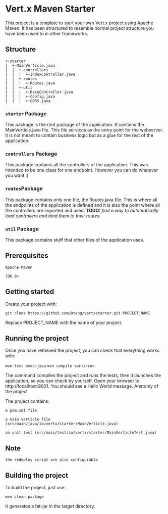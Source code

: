 # Vert.x Maven Starter

This project is a template to start your own Vert.x project using Apache Maven. It has 
been structured to resemble normal project structure you have been used to in other 
frameworks.

## Structure
    +-starter
    |  +-MainVerticle.java
    |  |  +-controllers
    |  |  |  +-IndexController.java
    |  |  +-routes
    |  |  |  +-Routes.java
    |  |  +-util
    |  |  |  +-BaseController.java
    |  |  |  +-Config.java
    |  |  |  +-CORS.java

### `starter` Package
This package is the root package of the application. It contains the MainVerticle.java 
file. This file services as the entry point for the webserver. It is not meant to contain 
business logic but as a glue for the rest of the application. 

### `controllers` Package
This package contains all the controllers of the application. This was intended to be 
one class for one endpoint. However you can do whatever you want :)

### `routes`Package
This package contains only one file, the Routes.java file. This is where all the endpoints 
of the application is defined and it is also the point where all the controllers are 
imported and used.
__TODO:__ *find a way to automatically load controllers and bind them to their routes*

### `util` Package
This package contains stuff that other files of the application uses. 

## Prerequisites

    Apache Maven

    JDK 8+

## Getting started

Create your project with:

`git clone https://github.com/Oteng/vertxstarter.git PROJECT_NAME`

Replace PROJECT_NAME with the name of your project.


## Running the project

Once you have retrieved the project, you can check that everything works with:

`mvn test exec:java`
`mvn compile vertx:run`

The command compiles the project and runs the tests, then it launches the application, so you can check by yourself. Open your browser to http://localhost:9001. You should see a Hello World message.
Anatomy of the project

The project contains:

    a pom.xml file

    a main verticle file (src/main/java/io/vertx/starter/MainVerticle.java)

    an unit test (src/main/test/io/vertx/starter/MainVerticleTest.java)


## Note
	the redeploy script are also configurable
## Building the project

To build the project, just use:

`mvn clean package`

It generates a fat-jar in the target directory.
